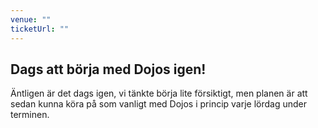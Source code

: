 ```yaml
---
venue: ""
ticketUrl: ""
---
```


## Dags att börja med Dojos igen!
Äntligen är det dags igen, vi tänkte börja lite försiktigt, men planen är att sedan kunna köra på som vanligt med Dojos i princip varje lördag under terminen.